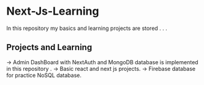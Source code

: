 # Next-Js-Learning

In this repository my basics and learning projects are stored . . . 

## Projects and Learning 

-> Admin DashBoard with NextAuth and MongoDB database is implemented in this repository .
-> Basic react and next js projects.
-> Firebase database for practice NoSQL database. 
